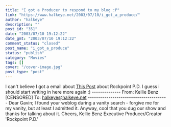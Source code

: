 ```yaml
---
title: "I got a Producer to respond to my blog :P"
link: "https://www.halkeye.net/2003/07/10/i_got_a_produce/"
author: "halkeye"
description: ""
post_id: "351"
date: "2003/07/10 19:12:22"
date_gmt: "2003/07/10 19:12:22"
comment_status: "closed"
post_name: "i_got_a_produce"
status: "publish"
category: "Movies"
tags: []
cover: "/cover-image.jpg"
post_type: "post"
---
```


I can't believe I got a email about [This Post](/2003/06/16/rockport_pd/) about Rockpoint P.D. I guess i should start writing in here more again :) \-------------- From: Kellie Benz [CENSORED] To: halkeye@halkeye.net \--------------------------------------- Dear Gavin; I found your weblog during a vanity search - forgive me for my vanity, but at least I admitted it. Anyway, cool that you dug our show and thanks for talking about it. Cheers, Kellie Benz Executive Producer/Creator 'Rockpoint P.D.'